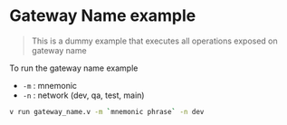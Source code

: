 # Gateway Name example

> This is a dummy example that executes all operations exposed on gateway name

To run the gateway name example

- `-m` : mnemonic
- `-n` : network (dev, qa, test, main)

```sh
v run gateway_name.v -m `mnemonic phrase` -n dev
```
